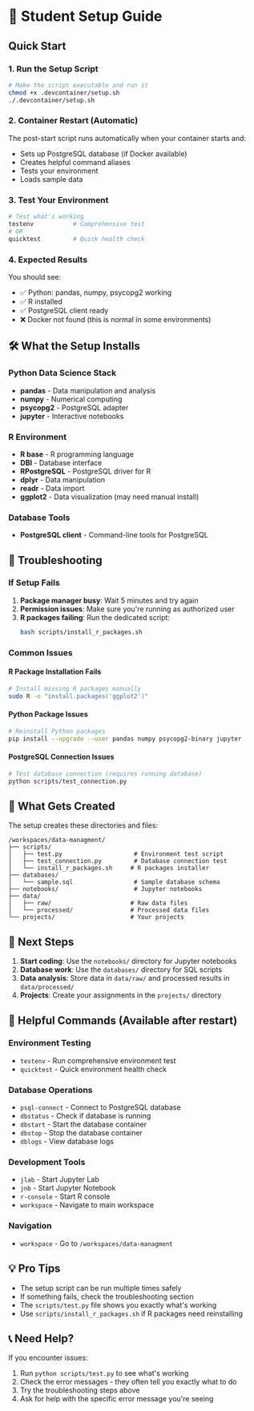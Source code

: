 # 🚀 Student Setup Guide

## Quick Start

### 1. Run the Setup Script
```bash
# Make the script executable and run it
chmod +x .devcontainer/setup.sh
./.devcontainer/setup.sh
```

### 2. Container Restart (Automatic)
The post-start script runs automatically when your container starts and:
- Sets up PostgreSQL database (if Docker available)
- Creates helpful command aliases
- Tests your environment
- Loads sample data

### 3. Test Your Environment
```bash
# Test what's working
testenv           # Comprehensive test
# OR
quicktest         # Quick health check
```

### 4. Expected Results
You should see:
- ✅ Python: pandas, numpy, psycopg2 working
- ✅ R installed
- ✅ PostgreSQL client ready
- ❌ Docker not found (this is normal in some environments)

## 🛠️ What the Setup Installs

### Python Data Science Stack
- **pandas** - Data manipulation and analysis
- **numpy** - Numerical computing
- **psycopg2** - PostgreSQL adapter
- **jupyter** - Interactive notebooks

### R Environment
- **R base** - R programming language
- **DBI** - Database interface
- **RPostgreSQL** - PostgreSQL driver for R
- **dplyr** - Data manipulation
- **readr** - Data import
- **ggplot2** - Data visualization (may need manual install)

### Database Tools
- **PostgreSQL client** - Command-line tools for PostgreSQL

## 🔧 Troubleshooting

### If Setup Fails
1. **Package manager busy**: Wait 5 minutes and try again
2. **Permission issues**: Make sure you're running as authorized user
3. **R packages failing**: Run the dedicated script:
   ```bash
   bash scripts/install_r_packages.sh
   ```

### Common Issues

#### R Package Installation Fails
```bash
# Install missing R packages manually
sudo R -e "install.packages('ggplot2')"
```

#### Python Package Issues
```bash
# Reinstall Python packages
pip install --upgrade --user pandas numpy psycopg2-binary jupyter
```

#### PostgreSQL Connection Issues
```bash
# Test database connection (requires running database)
python scripts/test_connection.py
```

## 📁 What Gets Created

The setup creates these directories and files:

```
/workspaces/data-managment/
├── scripts/
│   ├── test.py                    # Environment test script
│   ├── test_connection.py         # Database connection test
│   └── install_r_packages.sh     # R packages installer
├── databases/
│   └── sample.sql                 # Sample database schema
├── notebooks/                     # Jupyter notebooks
├── data/
│   ├── raw/                      # Raw data files
│   └── processed/                # Processed data files
└── projects/                     # Your projects
```

## 🎯 Next Steps

1. **Start coding**: Use the `notebooks/` directory for Jupyter notebooks
2. **Database work**: Use the `databases/` directory for SQL scripts
3. **Data analysis**: Store data in `data/raw/` and processed results in `data/processed/`
4. **Projects**: Create your assignments in the `projects/` directory

## 🚀 Helpful Commands (Available after restart)

### Environment Testing
- `testenv` - Run comprehensive environment test
- `quicktest` - Quick environment health check

### Database Operations  
- `psql-connect` - Connect to PostgreSQL database
- `dbstatus` - Check if database is running
- `dbstart` - Start the database container
- `dbstop` - Stop the database container
- `dblogs` - View database logs

### Development Tools
- `jlab` - Start Jupyter Lab
- `jnb` - Start Jupyter Notebook  
- `r-console` - Start R console
- `workspace` - Navigate to main workspace

### Navigation
- `workspace` - Go to `/workspaces/data-managment`

## 💡 Pro Tips

- The setup script can be run multiple times safely
- If something fails, check the troubleshooting section
- The `scripts/test.py` file shows you exactly what's working
- Use `scripts/install_r_packages.sh` if R packages need reinstalling

## 📞 Need Help?

If you encounter issues:
1. Run `python scripts/test.py` to see what's working
2. Check the error messages - they often tell you exactly what to do
3. Try the troubleshooting steps above
4. Ask for help with the specific error message you're seeing

